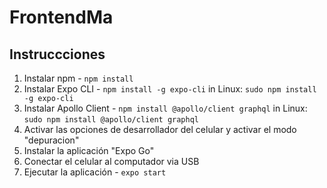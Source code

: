 # FrontendMa

## Instruccciones
1. Instalar npm - `npm install`
2. Instalar Expo CLI - `npm install -g expo-cli`
    in Linux: `sudo npm install -g expo-cli`
3. Instalar Apollo Client - `npm install @apollo/client graphql`
    in Linux: `sudo npm install @apollo/client graphql`
4. Activar las opciones de desarrollador del celular y activar el modo "depuracion"
5. Instalar la aplicación "Expo Go"
6. Conectar el celular al computador via USB 
7. Ejecutar la aplicación - `expo start`
